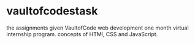 # vaultofcodestask
the assignments given VaultofCode web development one month virtual internship program.
concepts of HTMl, CSS and JavaScript.
